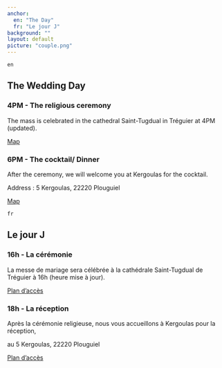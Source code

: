 ```yaml
---
anchor:
  en: "The Day"
  fr: "Le jour J"
background: ""
layout: default
picture: "couple.png"
---
```

`en`

## The Wedding Day

### 4PM - The religious ceremony

The mass is celebrated in the cathedral Saint-Tugdual in Tréguier at 4PM (updated).

[Map](https://www.google.com/maps/place/La+Cath%C3%A9drale+Saint-Tugdual/@48.7859205,-3.2318069,16z/data=!4m2!3m1!1s0x481223af0561ff53:0xc77a75f9fa4c251)

### 6PM - The cocktail/ Dinner

 After the ceremony, we will welcome you at Kergoulas for the cocktail.

 Address : 5 Kergoulas, 22220 Plouguiel

[Map](https://www.google.fr/maps/dir/Tr%C3%A9guier,+France/Kergoulas/@48.7958284,-3.2607796,14z/data=!3m1!4b1!4m13!4m12!1m5!1m1!1s0x481223aeb066bae5:0xf329f250f04a34b3!2m2!1d-3.2307769!2d48.7875439!1m5!1m1!1s0x4812236fda288201:0xd69757f572daff23!2m2!1d-3.255858!2d48.8042609)



`fr`

## Le jour J

### 16h - La cérémonie

La messe de mariage sera célébrée à la cathédrale Saint-Tugdual de Tréguier à 16h (heure mise à jour).

[Plan d’accès](https://www.google.com/maps/place/La+Cath%C3%A9drale+Saint-Tugdual/@48.7859205,-3.2318069,16z/data=!4m2!3m1!1s0x481223af0561ff53:0xc77a75f9fa4c251)


### 18h - La réception

Après la cérémonie religieuse, nous vous accueillons à Kergoulas pour la réception,

au 5 Kergoulas, 22220 Plouguiel

[Plan d’accès](https://www.google.fr/maps/dir/Tr%C3%A9guier,+France/Kergoulas/@48.7958284,-3.2607796,14z/data=!3m1!4b1!4m13!4m12!1m5!1m1!1s0x481223aeb066bae5:0xf329f250f04a34b3!2m2!1d-3.2307769!2d48.7875439!1m5!1m1!1s0x4812236fda288201:0xd69757f572daff23!2m2!1d-3.255858!2d48.8042609)
